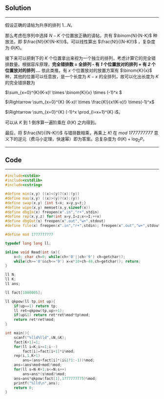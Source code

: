 ## Solution

---

假设正确的请帖为升序的排列 $1 \dots N$。

那么考虑在序列中选择 $N-K$ 个位置放正确的请帖，共有 $\binom{N}{N-K}$ 种放法，即 $\frac{N!}{K!(N-K!)}$。可以线性算出 $\frac{N!}{(N-K)!}$ ，复杂度为 $\Theta(K)$。

接下来可以把剩下的 $K$ 个位置拿出来视为一个独立的排列，考虑计算它的完全错排数量。根据容斥原理，**完全错排数 = 全排列 - 有 *1* 个位置放对的排列 + 有 *2* 个位置放对的排列 ...** 依此类推。有 $x$ 个位置放对的放置方案有 $\binom{K}{x}$ 种，其他的位置可以任意放，是一个长度为 $K-x$ 的全排列，故可以化出长度为 $K$ 的完全错排数为 

$\sum_{x=0}^{K}(K-x)! \times \binom{K}{x} \times (-1)^x $

$\Rightarrow \sum_{x=0}^{K} (K-x)! \times \frac{K!}{x!(K-x)!} \times(-1)^x$

$\Rightarrow \sum_{x=0}^{K} (-1)^x \prod_{i=x+1}^{K} i$。

可以从 $K$ 到 $1$ 倒序算一遍阶乘在 $\Theta(K)$ 之内得到。

最后，将 $\frac{N!}{(N-K)!}$ 与错排数相乘，再乘上 $K!$ 在 *mod 1777777777* 意义下的逆元（费马小定理，快速幂）即为答案。总复杂度为 $\Theta(K) + \log_2P$。

---

## Code

---


```cpp
#include<cstdio>
#include<cstdlib>
#include<cstring>

#define min(x,y) ((x)<(y)?(x):(y))
#define max(x,y) ((x)>(y)?(x):(y))
#define swap(x,y) {int t=x; x=y,y=t;}
#define wipe(x,y) memset(x,y,sizeof(x))
#define dbgIn(x) freopen(x".in","r+",stdin)
#define rep(x,y,z) for(int x=y,I=z;x<=I;++x)
#define dbgOut(x) freopen(x".out","w+",stdout)
#define file(x) freopen(x".in","r+",stdin); freopen(x".out","w+",stdout)

#define mod 1777777777

typedef long long ll;

inline void Read(int &x){
	x=0; char ch=0; while(ch<'0'||ch>'9') ch=getchar();
	while(ch>='0'&&ch<='9') x=x*10+ch-48,ch=getchar(); return;
}

ll N;
ll K;
ll ans;

ll fact[1000005];

ll qkpow(ll tp,int up){
	if(up==1) return tp;
	ll ret=qkpow(tp,up>>1);
	if(up&1) return ret*ret%mod*tp%mod;
	return ret*ret%mod;
}

int main(){
	scanf("%lld%lld",&N,&K);
	fact[K+1]=1;
	for(ll i=K;i>=1;i--)
		fact[i]=fact[i+1]*i%mod;
	rep(i,1,K+1)
		ans=(ans+fact[i]*(i&1?1:-1))%mod;
	ans=(ans%mod+mod)%mod;
	for(ll s=N-K+1;s<=N;s++)
		ans=ans*(s%mod)%mod;
	ans=ans*qkpow(fact[1],1777777775)%mod;
	printf("%lld\n",ans);
	return 0;
}
```